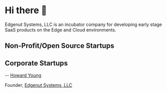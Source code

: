 # Hi there 👋

Edgenut Systems, LLC is an incubator company for developing early stage SaaS products on the Edge and Cloud environments.

## Non-Profit/Open Source Startups

## Corporate Startups


-- [Howard Young](https://github.com/howardyoung)

Founder, [Edgenut Systems, LLC](https://edgenut.com)
